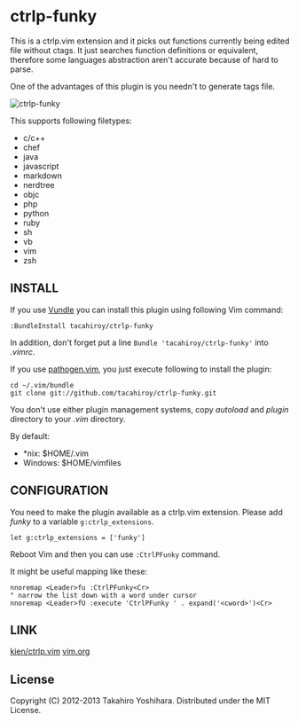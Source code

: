 ctrlp-funky
============

This is a ctrlp.vim extension and it picks out functions currently being edited file without ctags. It just searches function definitions or equivalent, therefore some languages abstraction aren't accurate because of hard to parse.

One of the advantages of this plugin is you needn't to generate tags file.

![ctrlp-funky][1]

This supports following filetypes:
* c/c++
* chef
* java
* javascript
* markdown
* nerdtree
* objc
* php
* python
* ruby
* sh
* vb
* vim
* zsh

INSTALL
----------
If you use [Vundle](https://github.com/gmarik/vundle.git) you can install this plugin using following Vim command:

    :BundleInstall tacahiroy/ctrlp-funky

In addition, don't forget put a line `Bundle 'tacahiroy/ctrlp-funky'` into _.vimrc_.

If you use [pathogen.vim](https://github.com/tpope/vim-pathogen), you just execute following to install the plugin:

    cd ~/.vim/bundle
    git clone git://github.com/tacahiroy/ctrlp-funky.git

You don't use either plugin management systems, copy _autoload_ and _plugin_ directory to your _.vim_ directory.

By default:
- \*nix: $HOME/.vim
- Windows: $HOME/vimfiles

CONFIGURATION
----------
You need to make the plugin available as a ctrlp.vim extension. Please add *funky* to a variable `g:ctrlp_extensions`.

    let g:ctrlp_extensions = ['funky']

Reboot Vim and then you can use `:CtrlPFunky` command.

It might be useful mapping like these:

    nnoremap <Leader>fu :CtrlPFunky<Cr>
    " narrow the list down with a word under cursor
    nnoremap <Leader>fU :execute 'CtrlPFunky ' . expand('<cword>')<Cr>

LINK
--------------

[kien/ctrlp.vim](https://github.com/kien/ctrlp.vim)
[vim.org](http://www.vim.org/scripts/script.php?script_id=4592)

License
-------

Copyright (C) 2012-2013 Takahiro Yoshihara. Distributed under the MIT License.

[1]: http://i.imgur.com/yO4PWAF.png

